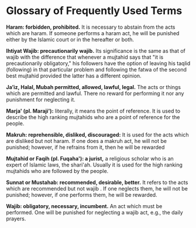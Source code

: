Glossary of Frequently Used Terms
=================================

**Haram: forbidden, prohibited.** It is necessary to abstain from the
acts which are haram. If someone performs a haram act, he will be
punished either by the Islamic court or in the hereafter or both.

**Ihtiyat Wajib: precautionarily wajib.** Its significance is the same
as that of wajib with the difference that whenever a mujtahid says that
"it is precautionarily obligatory," his followers have the option of
leaving his taqlid (following) in that particular problem and following
the fatwa of the second best mujtahid provided the latter has a
different opinion.

**Ja’iz, Halal, Mubah permitted, allowed, lawful, legal.** The acts or
things which are permitted and lawful. There no reward for performing it
nor any punishment for neglecting it.

**Marja' (pl. Maraji'):** literally, it means the point of reference. It
is used to describe the high ranking mujtahids who are a point of
reference for the people.

**Makruh: reprehensible, disliked, discouraged:** It is used for the
acts which are disliked but not haram. If one does a makruh act, he will
not be punished; however, if he refrains from it, then he will be
rewarded

**Mujtahid or Faqih (pl. Fuqaha'): a jurist,** a religious scholar who
is an expert of Islamic laws, the shari'ah. Usually it is used for the
high ranking mujtahids who are followed by the people.

**Sunnat or Mustahab: recommended, desirable, better.** It refers to the
acts which are recommended but not wajib . If one neglects them, he will
not be punished; however, if one performs them, he will be rewarded.

**Wajib: obligatory, necessary, incumbent.** An act which must be
performed. One will be punished for neglecting a wajib act, e.g., the
daily prayers.


